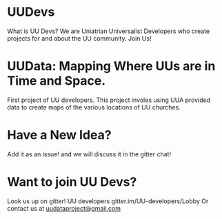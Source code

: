 # UUDevs 
What is UU Devs? We are Uniatrian Universalist Developers who create projects for and about the UU community. Join Us! 

# UUData: Mapping Where UUs are in Time and Space. 

First project of UU developers. This project involes using UUA provided data to create maps of the various locations of UU churches. 

# Have a New Idea? 

Add it as an issue! and we will discuss it in the gitter chat! 

# Want to join UU Devs? 

Look us up on gitter! UU developers gitter.im/UU-developers/Lobby 
Or contact us at uudataproject@gmail.com


